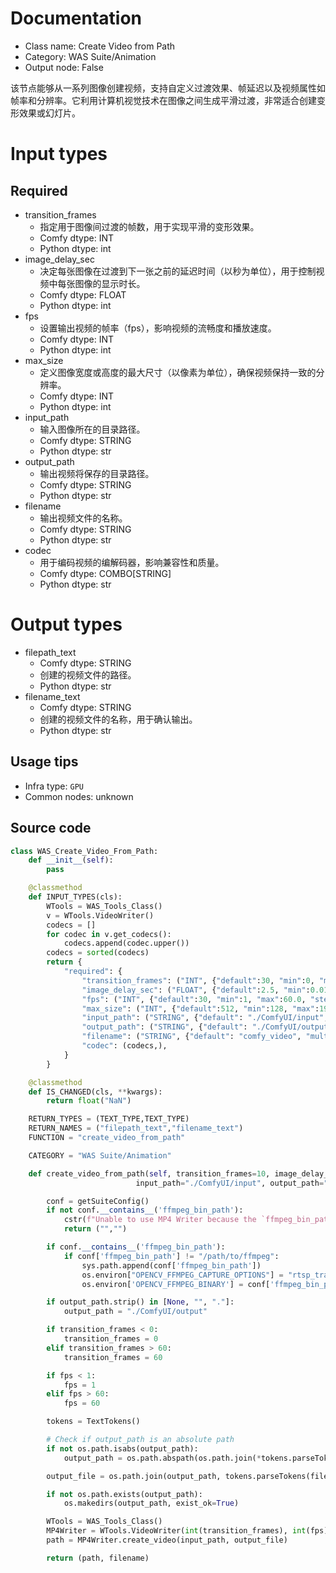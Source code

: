 
# Documentation
- Class name: Create Video from Path
- Category: WAS Suite/Animation
- Output node: False

该节点能够从一系列图像创建视频，支持自定义过渡效果、帧延迟以及视频属性如帧率和分辨率。它利用计算机视觉技术在图像之间生成平滑过渡，非常适合创建变形效果或幻灯片。

# Input types
## Required
- transition_frames
    - 指定用于图像间过渡的帧数，用于实现平滑的变形效果。
    - Comfy dtype: INT
    - Python dtype: int
- image_delay_sec
    - 决定每张图像在过渡到下一张之前的延迟时间（以秒为单位），用于控制视频中每张图像的显示时长。
    - Comfy dtype: FLOAT
    - Python dtype: int
- fps
    - 设置输出视频的帧率（fps），影响视频的流畅度和播放速度。
    - Comfy dtype: INT
    - Python dtype: int
- max_size
    - 定义图像宽度或高度的最大尺寸（以像素为单位），确保视频保持一致的分辨率。
    - Comfy dtype: INT
    - Python dtype: int
- input_path
    - 输入图像所在的目录路径。
    - Comfy dtype: STRING
    - Python dtype: str
- output_path
    - 输出视频将保存的目录路径。
    - Comfy dtype: STRING
    - Python dtype: str
- filename
    - 输出视频文件的名称。
    - Comfy dtype: STRING
    - Python dtype: str
- codec
    - 用于编码视频的编解码器，影响兼容性和质量。
    - Comfy dtype: COMBO[STRING]
    - Python dtype: str

# Output types
- filepath_text
    - Comfy dtype: STRING
    - 创建的视频文件的路径。
    - Python dtype: str
- filename_text
    - Comfy dtype: STRING
    - 创建的视频文件的名称，用于确认输出。
    - Python dtype: str


## Usage tips
- Infra type: `GPU`
- Common nodes: unknown


## Source code
```python
class WAS_Create_Video_From_Path:
    def __init__(self):
        pass

    @classmethod
    def INPUT_TYPES(cls):
        WTools = WAS_Tools_Class()
        v = WTools.VideoWriter()
        codecs = []
        for codec in v.get_codecs():
            codecs.append(codec.upper())
        codecs = sorted(codecs)
        return {
            "required": {
                "transition_frames": ("INT", {"default":30, "min":0, "max":120, "step":1}),
                "image_delay_sec": ("FLOAT", {"default":2.5, "min":0.01, "max":60000.0, "step":0.01}),
                "fps": ("INT", {"default":30, "min":1, "max":60.0, "step":1}),
                "max_size": ("INT", {"default":512, "min":128, "max":1920, "step":1}),
                "input_path": ("STRING", {"default": "./ComfyUI/input", "multiline": False}),
                "output_path": ("STRING", {"default": "./ComfyUI/output", "multiline": False}),
                "filename": ("STRING", {"default": "comfy_video", "multiline": False}),
                "codec": (codecs,),
            }
        }

    @classmethod
    def IS_CHANGED(cls, **kwargs):
        return float("NaN")

    RETURN_TYPES = (TEXT_TYPE,TEXT_TYPE)
    RETURN_NAMES = ("filepath_text","filename_text")
    FUNCTION = "create_video_from_path"

    CATEGORY = "WAS Suite/Animation"

    def create_video_from_path(self, transition_frames=10, image_delay_sec=10, fps=30, max_size=512,
                            input_path="./ComfyUI/input", output_path="./ComfyUI/output", filename="morph", codec="H264"):

        conf = getSuiteConfig()
        if not conf.__contains__('ffmpeg_bin_path'):
            cstr(f"Unable to use MP4 Writer because the `ffmpeg_bin_path` is not set in `{WAS_CONFIG_FILE}`").error.print()
            return ("","")

        if conf.__contains__('ffmpeg_bin_path'):
            if conf['ffmpeg_bin_path'] != "/path/to/ffmpeg":
                sys.path.append(conf['ffmpeg_bin_path'])
                os.environ["OPENCV_FFMPEG_CAPTURE_OPTIONS"] = "rtsp_transport;udp"
                os.environ['OPENCV_FFMPEG_BINARY'] = conf['ffmpeg_bin_path']

        if output_path.strip() in [None, "", "."]:
            output_path = "./ComfyUI/output"

        if transition_frames < 0:
            transition_frames = 0
        elif transition_frames > 60:
            transition_frames = 60

        if fps < 1:
            fps = 1
        elif fps > 60:
            fps = 60

        tokens = TextTokens()

        # Check if output_path is an absolute path
        if not os.path.isabs(output_path):
            output_path = os.path.abspath(os.path.join(*tokens.parseTokens(output_path).split('/')))

        output_file = os.path.join(output_path, tokens.parseTokens(filename))

        if not os.path.exists(output_path):
            os.makedirs(output_path, exist_ok=True)

        WTools = WAS_Tools_Class()
        MP4Writer = WTools.VideoWriter(int(transition_frames), int(fps), int(image_delay_sec), max_size, codec)
        path = MP4Writer.create_video(input_path, output_file)

        return (path, filename)

```
